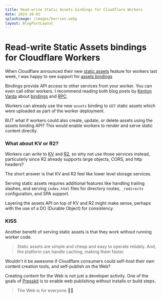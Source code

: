 ```yaml
---
title: Read-write Static Assets bindings for Cloudflare Workers
date: 2024-10-03
splashimage: /images/berries.webp
layout: BlogPostLayout
---
```


# Read-write Static Assets bindings for Cloudflare Workers

When Cloudflare announced their new [static assets](https://jldec.me/blog/building-a-static-site-with-cloudflare-workers) feature for workers last week, I was happy to see support for [assets bindings](https://developers.cloudflare.com/workers/static-assets/binding/#binding)

Bindings provide API access to other services from your worker. You can even call other workers. I recommend reading both blog posts by [Kenton Varda](https://x.com/kentonvarda) about [bindings](https://blog.cloudflare.com/workers-environment-live-object-bindings/) and [RPC](https://blog.cloudflare.com/javascript-native-rpc/).

Workers can already use the new `assets` binding to `GET` static assets which were uploaded as part of the worker deployment.

BUT what if workers could also create, update, or delete assets using the assets binding API? This would enable workers to render and serve static content directly.

### What about KV or R2?

Workers can write to [KV](https://developers.cloudflare.com/kv/) and [R2](https://developers.cloudflare.com/r2), so why not use those services instead, particularly since R2 already supports large objects, CORS, and http headers?

The short answer is that KV and R2 feel like lower level storage services.

Serving static assets requires additional features like handling trailing slashes, and serving `index.html` files for directory routes, `_redirects` configuration, and SPA support.

Layering the assets API on top of KV and R2 might make sense, perhaps with the use of a DO (Durable Object) for consistency.

### KISS

Another benefit of serving static assets is that they work without running worker code.

> Static assets are simple and cheap and easy to operate reliably. And, the platform can handle caching, making them faster.

Wouldn't it be awesome if Cloudflare consumers could self-host their own content creation tools, and self-publish on the Web?

Creating content for the Web is not just a developer activity. One of the goals of [Presskit](/) is to enable web publishing without installs or build steps.

> The Web is for everyone 🚀🚀